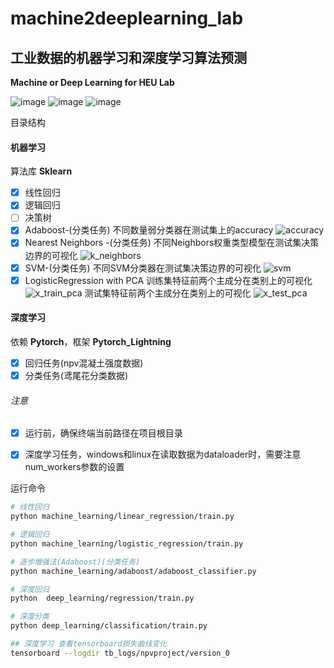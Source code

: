 # machine2deeplearning_lab
##  工业数据的机器学习和深度学习算法预测

**Machine or Deep Learning for HEU Lab**

![image](https://github.com/jinxianwei/CloudImg/assets/81373517/c08e2c56-179c-4568-8eeb-ae0047103c04)
![image](https://github.com/jinxianwei/CloudImg/assets/81373517/ddbe8b3e-02a5-42a9-8bb9-d53cb3792ce0)
![image](https://github.com/jinxianwei/CloudImg/assets/81373517/c452fb0b-675a-4ff0-b537-04af7506b1fe)

目录结构

#### 机器学习
算法库 **Sklearn**
- [x] 线性回归
- [x] 逻辑回归
- [ ] 决策树
- [x] Adaboost-(分类任务)
不同数量弱分类器在测试集上的accuracy
![accuracy](https://github.com/jinxianwei/CloudImg/assets/81373517/3c4c7afa-2e5e-4679-8852-81302ea6045a)
- [x] Nearest Neighbors -(分类任务)
不同Neighbors权重类型模型在测试集决策边界的可视化
![k_neighbors](https://github.com/jinxianwei/CloudImg/assets/81373517/4b25b680-c883-48e2-9846-357959fe7363)
- [x] SVM-(分类任务)
不同SVM分类器在测试集决策边界的可视化
![svm](https://github.com/jinxianwei/CloudImg/assets/81373517/2a154234-ba2a-45d8-88ef-0ea4bd59cabf)
- [x] LogisticRegression with PCA
训练集特征前两个主成分在类别上的可视化
![x_train_pca](https://github.com/jinxianwei/CloudImg/assets/81373517/00878756-df1f-4e64-a04b-213371fda10b)
测试集特征前两个主成分在类别上的可视化
![x_test_pca](https://github.com/jinxianwei/CloudImg/assets/81373517/d14fa1de-e5bf-46f2-8707-91d86bb2be21)
#### 深度学习
依赖 **Pytorch**，框架 **Pytorch_Lightning**
- [x] 回归任务(npv混凝土强度数据)
- [x] 分类任务(鸢尾花分类数据)

###### 注意
- [x]  运行前，确保终端当前路径在项目根目录

- [x]  深度学习任务，windows和linux在读取数据为dataloader时，需要注意num_workers参数的设置

运行命令
```bash
# 线性回归
python machine_learning/linear_regression/train.py

# 逻辑回归
python machine_learning/logistic_regression/train.py

# 逐步增强法(Adaboost)(分类任务)
python machine_learning/adaboost/adaboost_classifier.py

# 深度回归
python  deep_learning/regression/train.py

# 深度分类
python deep_learning/classification/train.py

## 深度学习 查看tensorboard损失曲线变化
tensorboard --logdir tb_logs/npvproject/version_0
```
